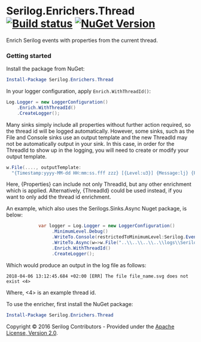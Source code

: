 # Serilog.Enrichers.Thread [![Build status](https://ci.appveyor.com/api/projects/status/2vgxdy3swg6eaj3f?svg=true)](https://ci.appveyor.com/project/serilog/serilog-enrichers-thread) [![NuGet Version](http://img.shields.io/nuget/v/Serilog.Enrichers.Thread.svg?style=flat)](https://www.nuget.org/packages/Serilog.Enrichers.Thread/)

Enrich Serilog events with properties from the current thread.
 
### Getting started

Install the package from NuGet:

```powershell
Install-Package Serilog.Enrichers.Thread
```

In your logger configuration, apply `Enrich.WithThreadId()`:

```csharp
Log.Logger = new LoggerConfiguration()
    .Enrich.WithThreadId()
    .CreateLogger();
```
Many sinks simply include all properties without further action required, so the thread id will be logged automatically.
However, some sinks, such as the File and Console sinks use an output template and the new ThreadId may not be automatically output in your sink. In this case, in order for the ThreadId to show up in the logging, you will need to create or modify your output template. 

```csharp
w.File(...., outputTemplate:
  "{Timestamp:yyyy-MM-dd HH:mm:ss.fff zzz} [{Level:u3}] {Message:lj} {Properties}{NewLine}{Exception}")
```
Here, {Properties} can include not only ThreadId, but any other enrichment which is applied. Alternatively, {ThreadId} could be used instead, if you want to only add the thread id enrichment.

An example, which also uses the Serilogs.Sinks.Async Nuget package, is below:

```csharp
            var logger = Log.Logger = new LoggerConfiguration()
                 .MinimumLevel.Debug()
                 .WriteTo.Console(restrictedToMinimumLevel:Serilog.Events.LogEventLevel.Information)
                 .WriteTo.Async(w=>w.File("..\\..\\..\\..\\logs\\SerilogLogFile.json", rollingInterval: RollingInterval.Day, outputTemplate: "{Timestamp:yyyy-MM-dd HH:mm:ss.fff zzz} [{Level:u3}] {Message:lj} <{ThreadId}>{NewLine}{Exception}"))
                 .Enrich.WithThreadId()
                 .CreateLogger();
  ```
  Which would produce an output in the log file as follows:
  ```
2018-04-06 13:12:45.684 +02:00 [ERR] The file file_name.svg does not exist <4>
  ```
Where, <4> is an example thread id.

To use the enricher, first install the NuGet package:

```powershell
Install-Package Serilog.Enrichers.Thread
```


Copyright &copy; 2016 Serilog Contributors - Provided under the [Apache License, Version 2.0](http://apache.org/licenses/LICENSE-2.0.html).
